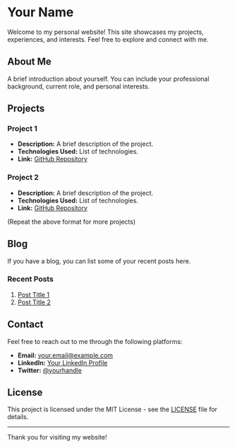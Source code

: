 # Your Name

Welcome to my personal website! This site showcases my projects, experiences, and interests. Feel free to explore and connect with me.

## About Me

A brief introduction about yourself. You can include your professional background, current role, and personal interests.

## Projects

### Project 1
- **Description:** A brief description of the project.
- **Technologies Used:** List of technologies.
- **Link:** [GitHub Repository](https://github.com/yourusername/project1)

### Project 2
- **Description:** A brief description of the project.
- **Technologies Used:** List of technologies.
- **Link:** [GitHub Repository](https://github.com/yourusername/project2)

(Repeat the above format for more projects)

## Blog

If you have a blog, you can list some of your recent posts here.

### Recent Posts
1. [Post Title 1](https://yourbloglink.com/post1)
2. [Post Title 2](https://yourbloglink.com/post2)

## Contact

Feel free to reach out to me through the following platforms:

- **Email:** [your.email@example.com](mailto:your.email@example.com)
- **LinkedIn:** [Your LinkedIn Profile](https://www.linkedin.com/in/yourprofile)
- **Twitter:** [@yourhandle](https://twitter.com/yourhandle)

## License

This project is licensed under the MIT License - see the [LICENSE](LICENSE) file for details.

---

Thank you for visiting my website!
